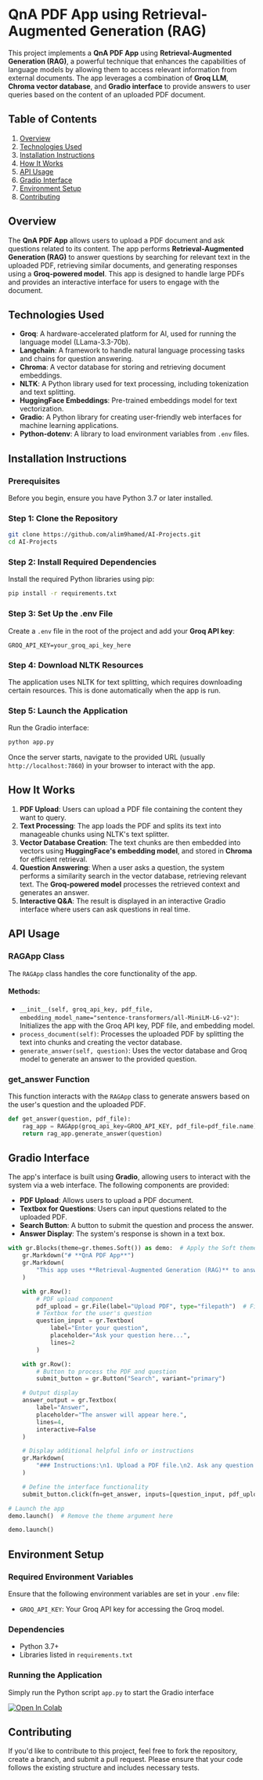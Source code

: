 # **QnA PDF App using Retrieval-Augmented Generation (RAG)**

This project implements a **QnA PDF App** using **Retrieval-Augmented Generation (RAG)**, a powerful technique that enhances the capabilities of language models by allowing them to access relevant information from external documents. The app leverages a combination of **Groq LLM**, **Chroma vector database**, and **Gradio interface** to provide answers to user queries based on the content of an uploaded PDF document.

## **Table of Contents**

1. [Overview](#overview)
2. [Technologies Used](#technologies-used)
3. [Installation Instructions](#installation-instructions)
4. [How It Works](#how-it-works)
5. [API Usage](#api-usage)
6. [Gradio Interface](#gradio-interface)
7. [Environment Setup](#environment-setup)
8. [Contributing](#contributing)

## **Overview**

The **QnA PDF App** allows users to upload a PDF document and ask questions related to its content. The app performs **Retrieval-Augmented Generation (RAG)** to answer questions by searching for relevant text in the uploaded PDF, retrieving similar documents, and generating responses using a **Groq-powered model**. This app is designed to handle large PDFs and provides an interactive interface for users to engage with the document.

## **Technologies Used**

- **Groq**: A hardware-accelerated platform for AI, used for running the language model (LLama-3.3-70b).
- **Langchain**: A framework to handle natural language processing tasks and chains for question answering.
- **Chroma**: A vector database for storing and retrieving document embeddings.
- **NLTK**: A Python library used for text processing, including tokenization and text splitting.
- **HuggingFace Embeddings**: Pre-trained embeddings model for text vectorization.
- **Gradio**: A Python library for creating user-friendly web interfaces for machine learning applications.
- **Python-dotenv**: A library to load environment variables from `.env` files.

## **Installation Instructions**

### **Prerequisites**
Before you begin, ensure you have Python 3.7 or later installed.

### **Step 1: Clone the Repository**

```bash
git clone https://github.com/alim9hamed/AI-Projects.git
cd AI-Projects
```

### **Step 2: Install Required Dependencies**

Install the required Python libraries using pip:

```bash
pip install -r requirements.txt
```

### **Step 3: Set Up the .env File**

Create a `.env` file in the root of the project and add your **Groq API key**:

```
GROQ_API_KEY=your_groq_api_key_here
```

### **Step 4: Download NLTK Resources**

The application uses NLTK for text splitting, which requires downloading certain resources. This is done automatically when the app is run.

### **Step 5: Launch the Application**

Run the Gradio interface:

```bash
python app.py
```

Once the server starts, navigate to the provided URL (usually `http://localhost:7860`) in your browser to interact with the app.

## **How It Works**

1. **PDF Upload**: Users can upload a PDF file containing the content they want to query.
2. **Text Processing**: The app loads the PDF and splits its text into manageable chunks using NLTK's text splitter.
3. **Vector Database Creation**: The text chunks are then embedded into vectors using **HuggingFace's embedding model**, and stored in **Chroma** for efficient retrieval.
4. **Question Answering**: When a user asks a question, the system performs a similarity search in the vector database, retrieving relevant text. The **Groq-powered model** processes the retrieved context and generates an answer.
5. **Interactive Q&A**: The result is displayed in an interactive Gradio interface where users can ask questions in real time.

## **API Usage**

### **RAGApp Class**

The `RAGApp` class handles the core functionality of the app.

#### **Methods**:

- `__init__(self, groq_api_key, pdf_file, embedding_model_name="sentence-transformers/all-MiniLM-L6-v2")`: Initializes the app with the Groq API key, PDF file, and embedding model.
- `process_document(self)`: Processes the uploaded PDF by splitting the text into chunks and creating the vector database.
- `generate_answer(self, question)`: Uses the vector database and Groq model to generate an answer to the provided question.

### **get_answer Function**

This function interacts with the `RAGApp` class to generate answers based on the user's question and the uploaded PDF.

```python
def get_answer(question, pdf_file):
    rag_app = RAGApp(groq_api_key=GROQ_API_KEY, pdf_file=pdf_file.name)
    return rag_app.generate_answer(question)
```

## **Gradio Interface**

The app's interface is built using **Gradio**, allowing users to interact with the system via a web interface. The following components are provided:

- **PDF Upload**: Allows users to upload a PDF document.
- **Textbox for Questions**: Users can input questions related to the uploaded PDF.
- **Search Button**: A button to submit the question and process the answer.
- **Answer Display**: The system's response is shown in a text box.

```python
with gr.Blocks(theme=gr.themes.Soft()) as demo:  # Apply the Soft theme
    gr.Markdown("# **QnA PDF App**")
    gr.Markdown(
        "This app uses **Retrieval-Augmented Generation (RAG)** to answer questions based on the provided PDF document."
    )

    with gr.Row():
        # PDF upload component
        pdf_upload = gr.File(label="Upload PDF", type="filepath")  # File upload component for PDF, changed type to "filepath"
        # Textbox for the user's question
        question_input = gr.Textbox(
            label="Enter your question",
            placeholder="Ask your question here...",
            lines=2
        )

    with gr.Row():
        # Button to process the PDF and question
        submit_button = gr.Button("Search", variant="primary")

    # Output display
    answer_output = gr.Textbox(
        label="Answer",
        placeholder="The answer will appear here.",
        lines=4,
        interactive=False
    )

    # Display additional helpful info or instructions
    gr.Markdown(
        "### Instructions:\n1. Upload a PDF file.\n2. Ask any question related to the content of the PDF."
    )

    # Define the interface functionality
    submit_button.click(fn=get_answer, inputs=[question_input, pdf_upload], outputs=answer_output)

# Launch the app
demo.launch()  # Remove the theme argument here

demo.launch()
```

## **Environment Setup**

### **Required Environment Variables**

Ensure that the following environment variables are set in your `.env` file:

- `GROQ_API_KEY`: Your Groq API key for accessing the Groq model.

### **Dependencies**

- Python 3.7+
- Libraries listed in `requirements.txt`

### **Running the Application**

Simply run the Python script `app.py` to start the Gradio interface 

[![Open In Colab](https://colab.research.google.com/assets/colab-badge.svg)](https://colab.research.google.com/drive/1QpSX0MZtvbSWwqCubRFlqao5A_2PcQ34?usp=sharing)

## **Contributing**

If you'd like to contribute to this project, feel free to fork the repository, create a branch, and submit a pull request. Please ensure that your code follows the existing structure and includes necessary tests.
